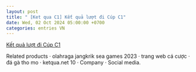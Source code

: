 ```yaml
---
layout: post
title: " [Ket qua C1] Kết quả lượt đi Cúp C1"
date: Wed, 02 Oct 2024 05:00:00 +0700
categories: entries VN
---
```

[Kết quả lượt đi Cúp C1](https://www.bienphong.com.vn/fsaovvmdn.shtm)

Related products · olahraga jangkrik sea games 2023 · trang web cá cược · đá gà tho mo · ketqua.net 10 · Company · Social media.

